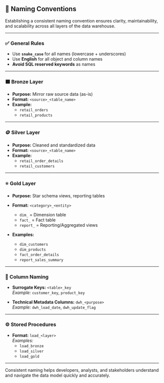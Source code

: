 ## 🧾 Naming Conventions

Establishing a consistent naming convention ensures clarity, maintainability, and scalability across all layers of the data warehouse.

---

### ✅ General Rules

- Use **`snake_case`** for all names (lowercase + underscores)
- Use **English** for all object and column names
- **Avoid SQL reserved keywords** as names

---

### 🟫 Bronze Layer

- **Purpose:** Mirror raw source data (as-is)
- **Format:** `<source>_<table_name>`
- **Example:**  
  - `retail_orders`  
  - `retail_products`

---

### 🪙 Silver Layer

- **Purpose:** Cleaned and standardized data
- **Format:** `<source>_<table_name>`
- **Example:**  
  - `retail_order_details`  
  - `retail_customers`

---

### ⭐ Gold Layer

- **Purpose:** Star schema views, reporting tables
- **Format:** `<category>_<entity>`
  - `dim_` = Dimension table  
  - `fact_` = Fact table  
  - `report_` = Reporting/Aggregated views

- **Examples:**
  - `dim_customers`
  - `dim_products`
  - `fact_order_details`
  - `report_sales_summary`

---

### 🧱 Column Naming

- **Surrogate Keys:** `<table>_key`  
  _Example:_ `customer_key`, `product_key`

- **Technical Metadata Columns:** `dwh_<purpose>`  
  _Example:_ `dwh_load_date`, `dwh_update_flag`

---

### ⚙️ Stored Procedures

- **Format:** `load_<layer>`  
  _Examples:_
  - `load_bronze`
  - `load_silver`
  - `load_gold`

---

Consistent naming helps developers, analysts, and stakeholders understand and navigate the data model quickly and accurately.
